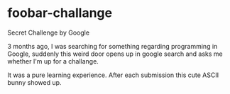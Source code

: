 # foobar-challange
Secret Challenge by Google

3 months ago, I was searching for something regarding programming in Google, suddenly this weird door opens up in google search and asks me whether I'm up for a challange.

It was a pure learning experience. After each submission this cute ASCII bunny showed up.

